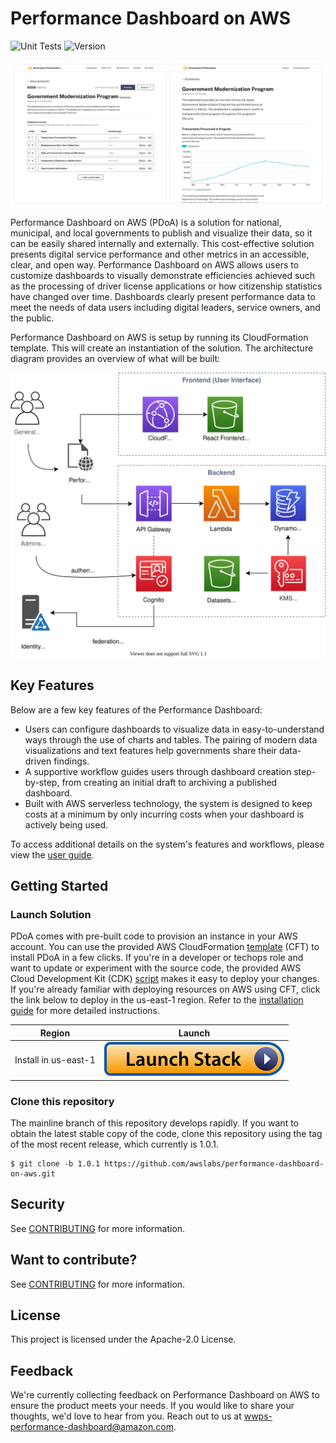 # Performance Dashboard on AWS

![Unit Tests](https://github.com/awslabs/performance-dashboard-on-aws/workflows/Unit%20Tests/badge.svg?branch=mainline)
![Version](https://img.shields.io/badge/version-beta-blue)

<p align="center">
  <img src="docs/images/Dashboard_Images.jpg" alt="Performance Dashboard on AWS user interface image">
</p>

Performance Dashboard on AWS (PDoA) is a solution for national, municipal, and local governments to publish and visualize their data, so it can be easily shared internally and externally. This cost-effective solution presents digital service performance and other metrics in an accessible, clear, and open way. Performance Dashboard on AWS allows users to customize dashboards to visually demonstrate efficiencies achieved such as the processing of driver license applications or how citizenship statistics have changed over time. Dashboards clearly present performance data to meet the needs of data users including digital leaders, service owners, and the public.

Performance Dashboard on AWS is setup by running its CloudFormation template. This will create an instantiation of the solution. The architecture diagram provides an overview of what will be built:

<p align="center">
  <img src="docs/images/architecture.svg" alt="Architecture diagram">
</p>

## Key Features

Below are a few key features of the Performance Dashboard:

- Users can configure dashboards to visualize data in easy-to-understand ways through the use of charts and tables. The pairing of modern data visualizations and text features help governments share their data-driven findings.
- A supportive workflow guides users through dashboard creation step-by-step, from creating an initial draft to archiving a published dashboard.
- Built with AWS serverless technology, the system is designed to keep costs at a minimum by only incurring costs when your dashboard is actively being used.

To access additional details on the system's features and workflows, please view the [user guide](docs/user-guide.pdf).

## Getting Started

### Launch Solution

PDoA comes with pre-built code to provision an instance in your AWS account. You can use the provided AWS CloudFormation [template](docs/installation.md#-deploying-with-aws-cloudformation-template) (CFT) to install PDoA in a few clicks. If you're in a developer or techops role and want to update or experiment with the source code, the provided AWS Cloud Development Kit (CDK) [script](docs/installation.md#deploying-with-aws-cloud-development-kit-cdk) makes it easy to deploy your changes. If you're already familiar with deploying resources on AWS using CFT, click the link below to deploy in the us-east-1 region. Refer to the [installation guide](docs/installation.md) for more detailed instructions.

| Region               | Launch                                                                                                                                                                                                                                                                                                                   |
| -------------------- | ------------------------------------------------------------------------------------------------------------------------------------------------------------------------------------------------------------------------------------------------------------------------------------------------------------------------ |
| Install in us-east-1 | [![Install in us-east-1](docs/images/launch-stack.svg)](https://console.aws.amazon.com/cloudformation/home?region=us-east-1#/stacks/quickcreate?templateURL=https://performance-dashboard-on-aws-solution-releases.s3-us-west-2.amazonaws.com/performance-dashboard-on-aws/v1.0.0/performance-dashboard-on-aws.template) |

### Clone this repository

The mainline branch of this repository develops rapidly. If you want to obtain the latest stable copy of the code, clone this repository using the tag of the most recent release, which currently is 1.0.1.

```
$ git clone -b 1.0.1 https://github.com/awslabs/performance-dashboard-on-aws.git
```

## Security

See [CONTRIBUTING](CONTRIBUTING.md#security-issue-notifications) for more information.

## Want to contribute?

See [CONTRIBUTING](CONTRIBUTING.md) for more information.

## License

This project is licensed under the Apache-2.0 License.

## Feedback

We're currently collecting feedback on Performance Dashboard on AWS to ensure the product meets your needs. If you would like to share your thoughts, we'd love to hear from you. Reach out to us at wwps-performance-dashboard@amazon.com.
